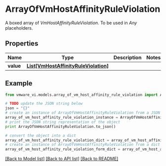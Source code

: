 # ArrayOfVmHostAffinityRuleViolation

A boxed array of *VmHostAffinityRuleViolation*. To be used in *Any* placeholders. 

## Properties
Name | Type | Description | Notes
------------ | ------------- | ------------- | -------------
**value** | [**List[VmHostAffinityRuleViolation]**](VmHostAffinityRuleViolation.md) |  | 

## Example

```python
from vmware_vi.models.array_of_vm_host_affinity_rule_violation import ArrayOfVmHostAffinityRuleViolation

# TODO update the JSON string below
json = "{}"
# create an instance of ArrayOfVmHostAffinityRuleViolation from a JSON string
array_of_vm_host_affinity_rule_violation_instance = ArrayOfVmHostAffinityRuleViolation.from_json(json)
# print the JSON string representation of the object
print ArrayOfVmHostAffinityRuleViolation.to_json()

# convert the object into a dict
array_of_vm_host_affinity_rule_violation_dict = array_of_vm_host_affinity_rule_violation_instance.to_dict()
# create an instance of ArrayOfVmHostAffinityRuleViolation from a dict
array_of_vm_host_affinity_rule_violation_form_dict = array_of_vm_host_affinity_rule_violation.from_dict(array_of_vm_host_affinity_rule_violation_dict)
```
[[Back to Model list]](../README.md#documentation-for-models) [[Back to API list]](../README.md#documentation-for-api-endpoints) [[Back to README]](../README.md)


